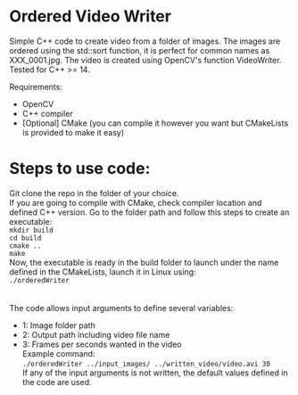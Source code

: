 # Ordered Video Writer 
Simple C++ code to create video from a folder of images. The images are ordered using the std::sort function, it is perfect for common names as XXX_0001.jpg. The video is created using OpenCV's function VideoWriter. Tested for C++ >= 14.

Requirements: 
* OpenCV <br />
* C++ compiler <br />
* [Optional] CMake (you can compile it however you want but CMakeLists is provided to make it easy) <br />

# Steps to use code:
Git clone the repo in the folder of your choice. <br />
If you are going to compile with CMake, check compiler location and defined C++ version.
Go to the folder path and follow this steps to create an executable: <br />
`mkdir build` <br />
`cd build` <br /> 
`cmake ..` <br />
`make` <br />
Now, the executable is ready in the build folder to launch under the name defined in the CMakeLists, launch it in Linux using: <br />
`./orderedWriter` <br /> <br /> <br />
The code allows input arguments to define several variables: <br />
* 1: Image folder path
* 2: Output path including video file name 
* 3: Frames per seconds wanted in the video <br />
Example command: <br />
`./orderedWriter ../input_images/ ../written_video/video.avi 30` <br /> 
If any of the input arguments is not written, the default values defined in the code are used.
